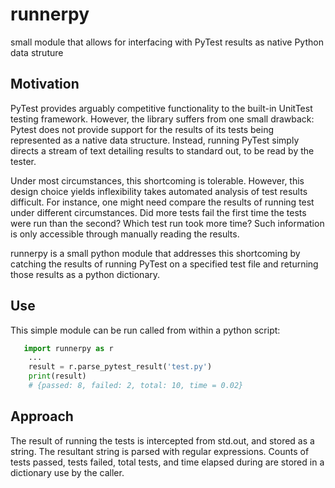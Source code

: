 runnerpy
======
small module that allows for interfacing with PyTest results as native Python data struture

Motivation
------
PyTest provides arguably competitive functionality to the built-in UnitTest testing framework. However, the library suffers from one small drawback: Pytest does not provide support for the results of its tests being represented as a native data structure. Instead, running PyTest simply directs a stream of text detailing results to standard out, to be read by the tester.

Under most circumstances, this shortcoming is tolerable. However, this design choice yields inflexibility takes automated analysis of test results difficult. For instance, one might need compare the results of running test under different circumstances. Did more tests fail the first time the tests were run than the second? Which test run took more time? Such information is only accessible through manually reading the results.

runnerpy is a small python module that addresses this shortcoming by catching the results of running PyTest on a specified test file and returning those results as a python dictionary.

Use
------
This simple module can be run called from within a python script:
```python
   import runnerpy as r
    ...
    result = r.parse_pytest_result('test.py')
    print(result)
    # {passed: 8, failed: 2, total: 10, time = 0.02}
```

Approach
------
The result of running the tests is intercepted from std.out, and stored as a string. The resultant string is parsed with regular expressions. Counts of tests passed, tests failed, total tests, and time elapsed during are stored in a dictionary use by the caller.
